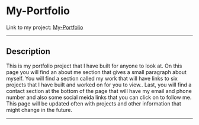 # My-Portfolio

Link to my project: [My-Portfolio](https://kmphillips20.github.io/My-Portfolio/)

***

## Description 
This is my portfolio project that I have built for anyone to look at. On this page you will find an about me section that gives a small paragraph about myself. You will find a section called my work that will have links to six projects that I have built and worked on for you to view.. Last, you will find a contact section at the bottom of the page that will have my email and phone number and also some social meida links that you can click on to follow me. This page will be updated often with projects and other information that might change in the future. 
***

